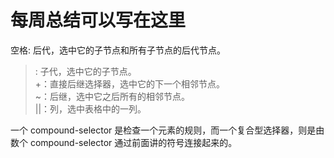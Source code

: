 # 每周总结可以写在这里

空格: 后代，选中它的子节点和所有子节点的后代节点。  
>: 子代，选中它的子节点。   
+：直接后继选择器，选中它的下一个相邻节点。  
~：后继，选中它之后所有的相邻节点。  
||：列，选中表格中的一列。  

一个 compound-selector 是检查一个元素的规则，而一个复合型选择器，则是由数个 compound-selector 通过前面讲的符号连接起来的。
